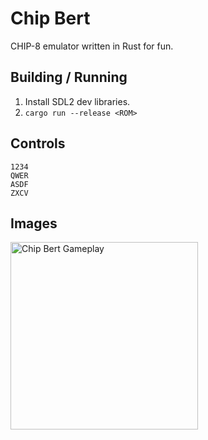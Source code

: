 # Chip Bert

CHIP-8 emulator written in Rust for fun.

## Building / Running

1. Install SDL2 dev libraries.
2. `cargo run --release <ROM>`

## Controls
```
1234
QWER
ASDF
ZXCV
```
## Images

<img src="https://i.imgur.com/td1vGcV.gif" alt="Chip Bert Gameplay" width="300"/>